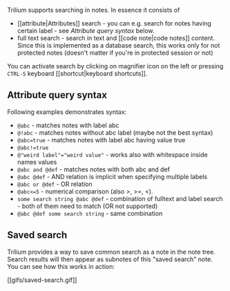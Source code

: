Trilium supports searching in notes. In essence it consists of

* [[attribute|Attributes]] search - you can e.g. search for notes having certain label - see *Attribute query syntax* below.
* full text search - search in text and [[code note|code notes]] content. Since this is implemented as a database search, this works only for not protected notes (doesn't matter if you're in protected session or not)

You can activate search by clicking on magnifier icon on the left or pressing `CTRL-S` keyboard [[shortcut|keyboard shortcuts]].

## Attribute query syntax

Following examples demonstrates syntax:

* ```@abc``` - matches notes with label abc
* ```@!abc``` - matches notes without abc label (maybe not the best syntax)
* ```@abc=true``` - matches notes with label abc having value true
* ```@abc!=true```
* ```@"weird label"="weird value"``` - works also with whitespace inside names values
* ```@abc and @def``` - matches notes with both abc and def
* ```@abc @def``` - AND relation is implicit when specifying multiple labels
* ```@abc or @def``` - OR relation
* ```@abc<=5``` - numerical comparison (also >, >=, <).
* ```some search string @abc @def``` - combination of fulltext and label search - both of them need to match (OR not supported)
* ```@abc @def some search string``` - same combination


## Saved search

Trilium provides a way to save common search as a note in the note tree. Search results will then appear as subnotes of this "saved search" note. You can see how this works in action:

[[gifs/saved-search.gif]]